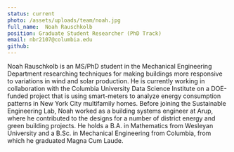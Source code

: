 ```yaml
---
status: current
photo: /assets/uploads/team/noah.jpg
full_name:  Noah Rauschkolb
position: Graduate Student Researcher (PhD Track)
email: nbr2107@columbia.edu
github: 
---
```

Noah Rauschkolb is an MS/PhD student in the Mechanical Engineering Department researching techniques for making buildings more responsive to variations in wind and solar production. He is currently working in collaboration with the Columbia University Data Science Institute on a DOE-funded project that is using smart-meters to analyze energy consumption patterns in New York City multifamily homes. Before joining the Sustainable Engineering Lab, Noah worked as a building systems engineer at Arup, where he contributed to the designs for a number of district energy and green building projects. He holds a B.A. in Mathematics from Wesleyan University and a B.Sc. in Mechanical Engineering from Columbia, from which he graduated Magna Cum Laude.

